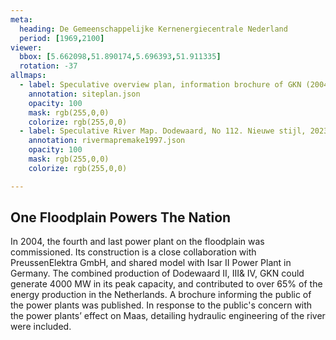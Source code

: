 ```yaml
---
meta:
  heading: De Gemeenschappelijke Kernenergiecentrale Nederland
  period: [1969,2100]
viewer:
  bbox: [5.662098,51.890174,5.696393,51.911335]
  rotation: -37
allmaps:
  - label: Speculative overview plan, information brochure of GKN (2004), 2023. 297 x 105 mm, scale 1:10,000. The Berlage.
    annotation: siteplan.json
    opacity: 100
    mask: rgb(255,0,0)
    colorize: rgb(255,0,0)
  - label: Speculative River Map. Dodewaard, No 112. Nieuwe stijl, 2023. 1000x580  mm. Scale 1:5000. The Berlage. Based on River Map Gedeelte Waal, No 112. Nieuwe stijl, 1997. Photographs of film projections. Scale 1:5000. Nationaal Archief, Den Haag.
    annotation: rivermapremake1997.json
    opacity: 100
    mask: rgb(255,0,0)
    colorize: rgb(255,0,0)

---
```


## One Floodplain Powers The Nation

In 2004, the fourth and last power plant on the floodplain was commissioned. Its construction is a close collaboration with PreussenElektra GmbH, and shared model with Isar II Power Plant in Germany. The combined production of Dodewaard II, III& IV, GKN could generate 4000 MW in its peak capacity, and contributed to over 65% of the energy production in the Netherlands.
A brochure informing the public of the power plants was published. In response to the public's concern with the power plants’ effect on Maas, detailing hydraulic engineering of the river were included.
